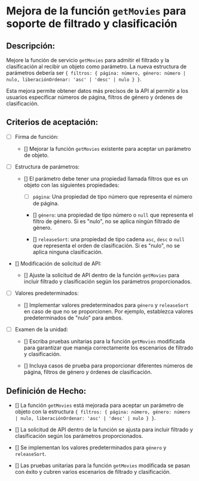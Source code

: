 # Mejora de la función `getMovies` para soporte de filtrado y clasificación

## Descripción:

Mejore la función de servicio `getMovies` para admitir el filtrado y la clasificación al recibir un objeto como parámetro. La nueva estructura de parámetros debería ser `{ filtros: { página: número, género: número | nulo, liberaciónOrdenar: 'asc' | 'desc' | nulo } }`.

Esta mejora permite obtener datos más precisos de la API al permitir a los usuarios especificar números de página, filtros de género y órdenes de clasificación.

## Criterios de aceptación:

- [ ] Firma de función:

     - [] Mejorar la función `getMovies` existente para aceptar un parámetro de objeto.

- [ ] Estructura de parámetros:

     - [] El parámetro debe tener una propiedad llamada filtros que es un objeto con las siguientes propiedades:

         - [ ] `página`: Una propiedad de tipo número que representa el número de página.

         - [] `género`: una propiedad de tipo número o `null` que representa el filtro de género. Si es "nulo", no se aplica ningún filtrado de género.

         - [] `releaseSort`: una propiedad de tipo cadena `asc`, `desc` o `null` que representa el orden de clasificación. Si es "nulo", no se aplica ninguna clasificación.

- [] Modificación de solicitud de API:

     - [] Ajuste la solicitud de API dentro de la función `getMovies` para incluir filtrado y clasificación según los parámetros proporcionados.

- [ ] Valores predeterminados:

     - [] Implementar valores predeterminados para `género` y `releaseSort` en caso de que no se proporcionen. Por ejemplo, establezca valores predeterminados de "nulo" para ambos.

- [ ] Examen de la unidad:

     - [] Escriba pruebas unitarias para la función `getMovies` modificada para garantizar que maneja correctamente los escenarios de filtrado y clasificación.

     - [] Incluya casos de prueba para proporcionar diferentes números de página, filtros de género y órdenes de clasificación.

## Definición de Hecho:

- [] La función `getMovies` está mejorada para aceptar un parámetro de objeto con la estructura `{ filtros: { página: número, género: número | nulo, liberaciónOrdenar: 'asc' | 'desc' | nulo } }`.

- [] La solicitud de API dentro de la función se ajusta para incluir filtrado y clasificación según los parámetros proporcionados.

- [] Se implementan los valores predeterminados para `género` y `releaseSort`.

- [] Las pruebas unitarias para la función `getMovies` modificada se pasan con éxito y cubren varios escenarios de filtrado y clasificación.
